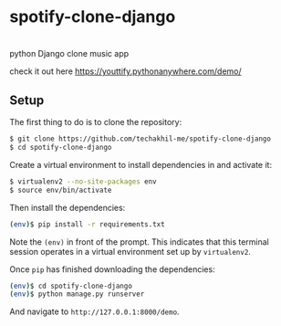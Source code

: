 # spotify-clone-django
#
python Django clone music app

check it out here https://youttify.pythonanywhere.com/demo/



## Setup

The first thing to do is to clone the repository:

```sh
$ git clone https://github.com/techakhil-me/spotify-clone-django
$ cd spotify-clone-django
```

Create a virtual environment to install dependencies in and activate it:

```sh
$ virtualenv2 --no-site-packages env
$ source env/bin/activate
```

Then install the dependencies:

```sh
(env)$ pip install -r requirements.txt
```
Note the `(env)` in front of the prompt. This indicates that this terminal
session operates in a virtual environment set up by `virtualenv2`.

Once `pip` has finished downloading the dependencies:
```sh
(env)$ cd spotify-clone-django
(env)$ python manage.py runserver
```
And navigate to `http://127.0.0.1:8000/demo`.
